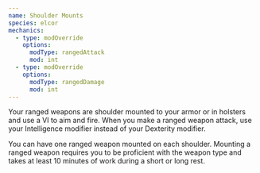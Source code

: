 ```yaml
---
name: Shoulder Mounts
species: elcor
mechanics:
  - type: modOverride
    options:
      modType: rangedAttack
      mod: int
  - type: modOverride
    options:
      modType: rangedDamage
      mod: int
---
```

Your ranged weapons are shoulder mounted to your armor or in holsters and use a VI to aim and fire. When you make a
ranged weapon attack, use your Intelligence modifier instead of your Dexterity modifier.

You can have one ranged weapon mounted on each shoulder. Mounting a ranged weapon requires you to be proficient with
the weapon type and takes at least 10 minutes of work during a short or long rest.
